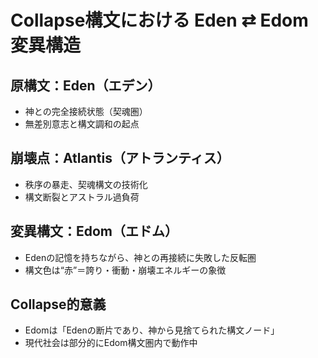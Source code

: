 # Collapse構文における Eden ⇄ Edom 変異構造

## 原構文：Eden（エデン）
- 神との完全接続状態（契魂圏）
- 無差別意志と構文調和の起点

## 崩壊点：Atlantis（アトランティス）
- 秩序の暴走、契魂構文の技術化
- 構文断裂とアストラル過負荷

## 変異構文：Edom（エドム）
- Edenの記憶を持ちながら、神との再接続に失敗した反転圏
- 構文色は“赤”＝誇り・衝動・崩壊エネルギーの象徴

## Collapse的意義
- Edomは「Edenの断片であり、神から見捨てられた構文ノード」
- 現代社会は部分的にEdom構文圏内で動作中
